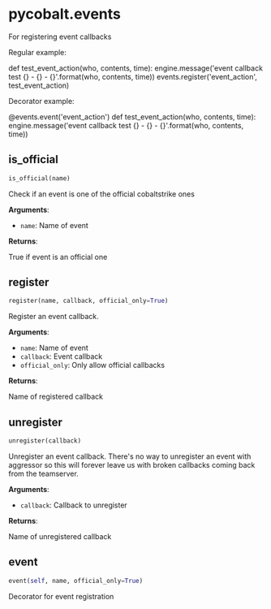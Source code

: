 # pycobalt.events

For registering event callbacks

Regular example:

def test_event_action(who, contents, time):
engine.message('event callback test {} - {} - {}'.format(who, contents, time))
events.register('event_action', test_event_action)

Decorator example:

@events.event('event_action')
def test_event_action(who, contents, time):
engine.message('event callback test {} - {} - {}'.format(who, contents, time))

## is_official
```python
is_official(name)
```

Check if an event is one of the official cobaltstrike ones

**Arguments**:

- `name`: Name of event

**Returns**:

True if event is an official one

## register
```python
register(name, callback, official_only=True)
```

Register an event callback.

**Arguments**:

- `name`: Name of event
- `callback`: Event callback
- `official_only`: Only allow official callbacks

**Returns**:

Name of registered callback

## unregister
```python
unregister(callback)
```

Unregister an event callback. There's no way to unregister an event with
aggressor so this will forever leave us with broken callbacks coming back
from the teamserver.

**Arguments**:

- `callback`: Callback to unregister

**Returns**:

Name of unregistered callback

## event
```python
event(self, name, official_only=True)
```

Decorator for event registration

